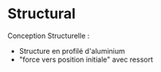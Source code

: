 # Structural
Conception Structurelle :
  - Structure en profilé d'aluminium
  - "force vers position initiale" avec ressort
